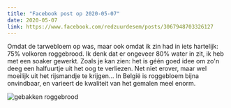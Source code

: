 ```yaml
---
title: "Facebook post op 2020-05-07"
date: 2020-05-07
link: https://www.facebook.com/redzuurdesem/posts/3067948703326127
---
```


Omdat de tarwebloem op was, maar ook omdat ik zin had in iets hartelijk: 75% volkoren roggebrood. Ik denk dat er ongeveer 80% water in zit, ik heb met een soaker gewerkt. 
Zoals je kan zien: het is géén goed idee om zo'n deeg een halfuurtje uit het oog te verliezen. Net niet erover, maar wel moeilijk uit het rijsmandje te krijgen...
In België is roggebloem bijna onvindbaar, en varieert de kwaliteit van het gemalen meel enorm.

![gebakken roggebrood](/fb/rogge.png)